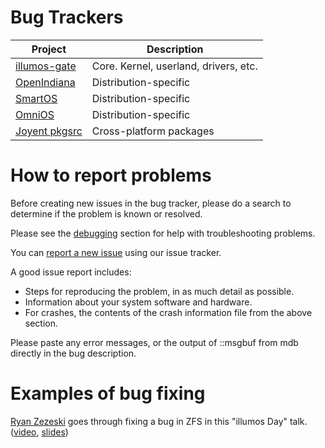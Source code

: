 # Bug Trackers

| Project | Description |
|---------|-------------|
| [illumos-gate](https://www.illumos.org/projects/illumos-gate)   | Core. Kernel, userland, drivers, etc.   |
| [OpenIndiana](https://www.illumos.org/projects/openindiana)     | Distribution-specific                   |
| [SmartOS](https://smartos.org/bugview/)                         | Distribution-specific                   |
| [OmniOS](https://github.com/omniosorg/omnios-build/issues)      | Distribution-specific                   |
| [Joyent pkgsrc](https://github.com/joyent/pkgsrc/issues)        | Cross-platform packages                 |

# How to report problems

Before creating new issues in the bug tracker, please do a search to determine
if the problem is known or resolved.

Please see the [debugging](debug.md) section for help with troubleshooting problems.

You can [report a new
issue](https://www.illumos.org/projects/illumos-gate/issues/new) using our
issue tracker.

A good issue report includes:

* Steps for reproducing the problem, in as much detail as possible.
* Information about your system software and hardware.
* For crashes, the contents of the crash information file from the above section.

Please paste any error messages, or the output of ::msgbuf from mdb directly in the bug description.

# Examples of bug fixing

[Ryan Zezeski]() goes through fixing a bug in ZFS in this "illumos Day" talk.
([video](https://www.youtube.com/watch?v=HXjIz-RzhK8), [slides](http://zinascii.com/pub/talks/fixing-bugs-in-illumos.pdf))
